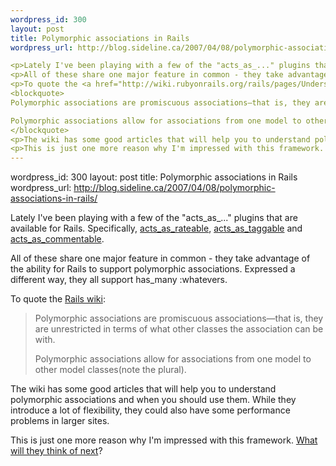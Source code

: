 ```yaml
--- 
wordpress_id: 300
layout: post
title: Polymorphic associations in Rails
wordpress_url: http://blog.sideline.ca/2007/04/08/polymorphic-associations-in-rails/

<p>Lately I've been playing with a few of the "acts_as_..." plugins that are available for Rails.  Specifically, <a href="http://agilewebdevelopment.com/plugins/acts_as_rateable">acts_as_rateable</a>, <a href="http://agilewebdevelopment.com/plugins/acts_as_taggable_on_steroids">acts_as_taggable</a> and <a href="http://agilewebdevelopment.com/plugins/acts_as_commentable">acts_as_commentable</a>.</p>
<p>All of these share one major feature in common - they take advantage of the ability for Rails to support polymorphic associations.  Expressed a different way, they all support has_many :whatevers.</p>
<p>To quote the <a href="http://wiki.rubyonrails.org/rails/pages/UnderstandingPolymorphicAssociations">Rails wiki</a>:</p>
<blockquote>
Polymorphic associations are promiscuous associations—that is, they are unrestricted in terms of what other classes the association can be with.

Polymorphic associations allow for associations from one model to other model classes(note the plural).
</blockquote>
<p>The wiki has some good articles that will help you to understand polymorphic associations and when you should use them.  While they introduce a lot of flexibility, they could also have some performance problems in larger sites.</p>
<p>This is just one more reason why I'm impressed with this framework.  <a href="http://www.rubyinside.com/16-rjs-resources-and-tutorials-for-rails-programmers-5.html">What will they think of next</a>?</p>
--- 
```

wordpress_id: 300
layout: post
title: Polymorphic associations in Rails
wordpress_url: http://blog.sideline.ca/2007/04/08/polymorphic-associations-in-rails/

<p>Lately I've been playing with a few of the "acts_as_..." plugins that are available for Rails.  Specifically, <a href="http://agilewebdevelopment.com/plugins/acts_as_rateable">acts_as_rateable</a>, <a href="http://agilewebdevelopment.com/plugins/acts_as_taggable_on_steroids">acts_as_taggable</a> and <a href="http://agilewebdevelopment.com/plugins/acts_as_commentable">acts_as_commentable</a>.</p>
<p>All of these share one major feature in common - they take advantage of the ability for Rails to support polymorphic associations.  Expressed a different way, they all support has_many :whatevers.</p>
<p>To quote the <a href="http://wiki.rubyonrails.org/rails/pages/UnderstandingPolymorphicAssociations">Rails wiki</a>:</p>
<blockquote>
Polymorphic associations are promiscuous associations—that is, they are unrestricted in terms of what other classes the association can be with.

Polymorphic associations allow for associations from one model to other model classes(note the plural).
</blockquote>
<p>The wiki has some good articles that will help you to understand polymorphic associations and when you should use them.  While they introduce a lot of flexibility, they could also have some performance problems in larger sites.</p>
<p>This is just one more reason why I'm impressed with this framework.  <a href="http://www.rubyinside.com/16-rjs-resources-and-tutorials-for-rails-programmers-5.html">What will they think of next</a>?</p>
